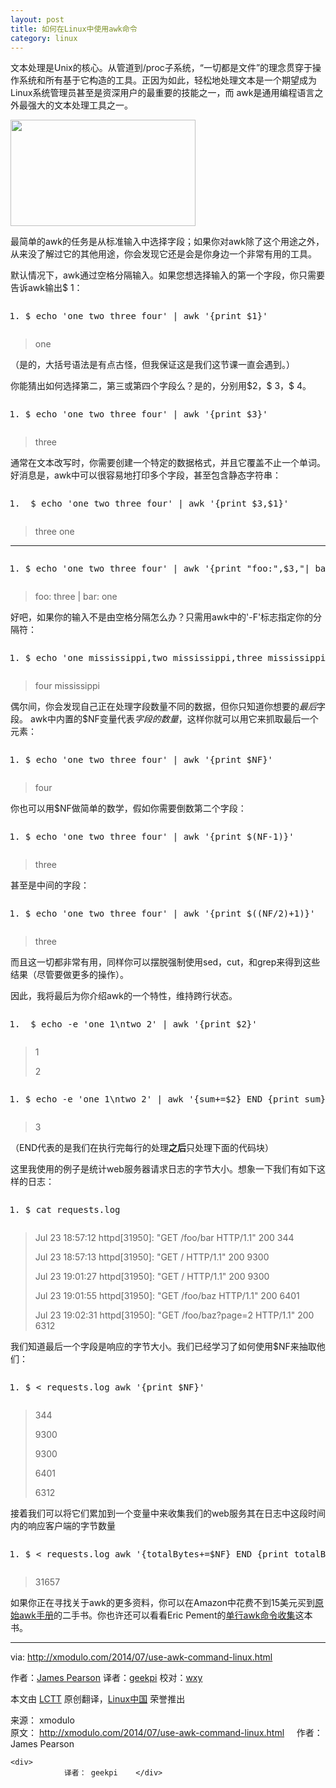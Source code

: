 ```yaml
---
layout: post
title: 如何在Linux中使用awk命令
category: linux
---
```



<td id="article_content"><p>文本处理是Unix的核心。从管道到/proc子系统，“一切都是文件”的理念贯穿于操作系统和所有基于它构造的工具。正因为如此，轻松地处理文本是一个期望成为Linux系统管理员甚至是资深用户的最重要的技能之一，而 awk是通用编程语言之外最强大的文本处理工具之一。</p>
<p><img src="http://img.linux.net.cn/data/attachment/album/201410/02/220752yr1mmmme1n8mt1n6.jpg" alt="" width="296" height="170"></p>
<p>最简单的awk的任务是从标准输入中选择字段；如果你对awk除了这个用途之外，从来没了解过它的其他用途，你会发现它还是会是你身边一个非常有用的工具。</p>
<p>默认情况下，awk通过空格分隔输入。如果您想选择输入的第一个字段，你只需要告诉awk输出$ 1：</p>
<pre class="prettyprint linenums prettyprinted" style=""><ol class="linenums"><li class="L0"><span class="pln">$ echo </span><span class="str">'one two three four'</span><span class="pln"> </span><span class="pun">|</span><span class="pln"> awk </span><span class="str">'{print $1}'</span></li></ol></pre>
<blockquote>
<p>one</p>
</blockquote>
<p>（是的，大括号语法是有点古怪，但我保证这是我们这节课一直会遇到。）</p>
<p>你能猜出如何选择第二，第三或第四个字段么？是的，分别用$2，$ 3，$ 4。</p>
<pre class="prettyprint linenums prettyprinted" style=""><ol class="linenums"><li class="L0"><span class="pln">$ echo </span><span class="str">'one two three four'</span><span class="pln"> </span><span class="pun">|</span><span class="pln"> awk </span><span class="str">'{print $3}'</span></li></ol></pre>
<blockquote>
<p>three</p>
</blockquote>
<p>通常在文本改写时，你需要创建一个特定的数据格式，并且它覆盖不止一个单词。好消息是，awk中可以很容易地打印多个字段，甚至包含静态字符串：</p>
<pre class="prettyprint linenums prettyprinted" style=""><ol class="linenums"><li class="L0"><span class="pln"> $ echo </span><span class="str">'one two three four'</span><span class="pln"> </span><span class="pun">|</span><span class="pln"> awk </span><span class="str">'{print $3,$1}'</span><span class="pln"> </span></li></ol></pre>
<blockquote>
<p>three one</p>
</blockquote>
<hr>
<pre class="prettyprint linenums prettyprinted" style=""><ol class="linenums"><li class="L0"><span class="pln">$ echo </span><span class="str">'one two three four'</span><span class="pln"> </span><span class="pun">|</span><span class="pln"> awk </span><span class="str">'{print "foo:",$3,"| bar:",$1}'</span><span class="pln"> </span></li></ol></pre>
<blockquote>
<p>foo: three | bar: one</p>
</blockquote>
<p>好吧，如果你的输入不是由空格分隔怎么办？只需用awk中的'-F'标志指定你的分隔符：</p>
<pre class="prettyprint linenums prettyprinted" style=""><ol class="linenums"><li class="L0"><span class="pln">$ echo </span><span class="str">'one mississippi,two mississippi,three mississippi,four mississippi'</span><span class="pln"> </span><span class="pun">|</span><span class="pln"> awk </span><span class="pun">-</span><span class="pln">F </span><span class="pun">,</span><span class="pln"> </span><span class="str">'{print $4}'</span><span class="pln"> </span></li></ol></pre>
<blockquote>
<p>four mississippi</p>
</blockquote>
<p>偶尔间，你会发现自己正在处理字段数量不同的数据，但你只知道你想要的<em>最后</em>字段。 awk中内置的$NF变量代表<em>字段的数量</em>，这样你就可以用它来抓取最后一个元素：</p>
<pre class="prettyprint linenums prettyprinted" style=""><ol class="linenums"><li class="L0"><span class="pln">$ echo </span><span class="str">'one two three four'</span><span class="pln"> </span><span class="pun">|</span><span class="pln"> awk </span><span class="str">'{print $NF}'</span><span class="pln"> </span></li></ol></pre>
<blockquote>
<p>four</p>
</blockquote>
<p>你也可以用$NF做简单的数学，假如你需要倒数第二个字段：</p>
<pre class="prettyprint linenums prettyprinted" style=""><ol class="linenums"><li class="L0"><span class="pln">$ echo </span><span class="str">'one two three four'</span><span class="pln"> </span><span class="pun">|</span><span class="pln"> awk </span><span class="str">'{print $(NF-1)}'</span><span class="pln"> </span></li></ol></pre>
<blockquote>
<p>three</p>
</blockquote>
<p>甚至是中间的字段：</p>
<pre class="prettyprint linenums prettyprinted" style=""><ol class="linenums"><li class="L0"><span class="pln">$ echo </span><span class="str">'one two three four'</span><span class="pln"> </span><span class="pun">|</span><span class="pln"> awk </span><span class="str">'{print $((NF/2)+1)}'</span><span class="pln"> </span></li></ol></pre>
<blockquote>
<p>three</p>
</blockquote>
<p>而且这一切都非常有用，同样你可以摆脱强制使用sed，cut，和grep来得到这些结果（尽管要做更多的操作）。</p>
<p>因此，我将最后为你介绍awk的一个特性，维持跨行状态。</p>
<pre class="prettyprint linenums prettyprinted" style=""><ol class="linenums"><li class="L0"><span class="pln"> $ echo </span><span class="pun">-</span><span class="pln">e </span><span class="str">'one 1\ntwo 2'</span><span class="pln"> </span><span class="pun">|</span><span class="pln"> awk </span><span class="str">'{print $2}'</span><span class="pln"> </span></li></ol></pre>
<blockquote>
<p>1</p>
<p>2</p>
</blockquote>
<pre class="prettyprint linenums prettyprinted" style=""><ol class="linenums"><li class="L0"><span class="pln">$ echo </span><span class="pun">-</span><span class="pln">e </span><span class="str">'one 1\ntwo 2'</span><span class="pln"> </span><span class="pun">|</span><span class="pln"> awk </span><span class="str">'{sum+=$2} END {print sum}'</span><span class="pln"> </span></li></ol></pre>
<blockquote>
<p>3</p>
</blockquote>
<p>（END代表的是我们在执行完每行的处理<strong>之后</strong>只处理下面的代码块）</p>
<p>这里我使用的例子是统计web服务器请求日志的字节大小。想象一下我们有如下这样的日志：</p>
<pre class="prettyprint linenums prettyprinted" style=""><ol class="linenums"><li class="L0"><span class="pln">$ cat requests</span><span class="pun">.</span><span class="pln">log </span></li></ol></pre>
<blockquote>
<p>Jul 23 18:57:12 httpd[31950]: "GET /foo/bar HTTP/1.1" 200 344</p>
<p>Jul 23 18:57:13 httpd[31950]: "GET / HTTP/1.1" 200 9300</p>
<p>Jul 23 19:01:27 httpd[31950]: "GET / HTTP/1.1" 200 9300</p>
<p>Jul 23 19:01:55 httpd[31950]: "GET /foo/baz HTTP/1.1" 200 6401</p>
<p>Jul 23 19:02:31 httpd[31950]: "GET /foo/baz?page=2 HTTP/1.1" 200 6312</p>
</blockquote>
<p>我们知道最后一个字段是响应的字节大小。我们已经学习了如何使用$NF来抽取他们：</p>
<pre class="prettyprint linenums prettyprinted" style=""><ol class="linenums"><li class="L0"><span class="pln">$ </span><span class="pun">&lt;</span><span class="pln"> requests</span><span class="pun">.</span><span class="pln">log awk </span><span class="str">'{print $NF}'</span><span class="pln"> </span></li></ol></pre>
<blockquote>
<p>344</p>
<p>9300</p>
<p>9300</p>
<p>6401</p>
<p>6312</p>
</blockquote>
<p>接着我们可以将它们累加到一个变量中来收集我们的web服务其在日志中这段时间内的响应客户端的字节数量</p>
<pre class="prettyprint linenums prettyprinted" style=""><ol class="linenums"><li class="L0"><span class="pln">$ </span><span class="pun">&lt;</span><span class="pln"> requests</span><span class="pun">.</span><span class="pln">log awk </span><span class="str">'{totalBytes+=$NF} END {print totalBytes}'</span><span class="pln"> </span></li></ol></pre>
<blockquote>
<p>31657</p>
</blockquote>
<p>如果你正在寻找关于awk的更多资料，你可以在Amazon中花费不到15美元买到<a href="http://www.amazon.com/gp/product/020107981X/ref=as_li_tl?ie=UTF8&amp;camp=1789&amp;creative=9325&amp;creativeASIN=020107981X&amp;linkCode=as2&amp;tag=xmodulo-20&amp;linkId=6NW62B2WBRBXRFJB">原始awk手册</a>的二手书。你也许还可以看看Eric Pement的<a href="http://www.pement.org/awk/awk1line.txt">单行awk命令收集</a>这本书。</p>
<hr>
<p>via: <a href="http://xmodulo.com/2014/07/use-awk-command-linux.html">http://xmodulo.com/2014/07/use-awk-command-linux.html</a></p>
<p>作者：<a href="http://xmodulo.com/author/james">James Pearson</a> 译者：<a href="https://github.com/geekpi">geekpi</a> 校对：<a href="https://github.com/wxy">wxy</a></p>
<p>本文由 <a href="https://github.com/LCTT/TranslateProject">LCTT</a> 原创翻译，<a href="http://linux.cn/">Linux中国</a> 荣誉推出</p>
  				
<div class="copyright">
    <div>来源： xmodulo</div>    <div>
    	原文： <a href="http://xmodulo.com/2014/07/use-awk-command-linux.html" target="_blank">http://xmodulo.com/2014/07/use-awk-command-linux.html</a>&nbsp;&nbsp;&nbsp;&nbsp;    	作者： James Pearson    </div>
    
    <div>
    	    	译者： geekpi    </div>

                	
                	
</div>
</td>